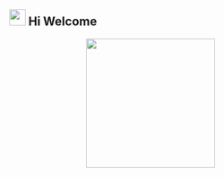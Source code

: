 ## <img src="https://github.com/TheDudeThatCode/TheDudeThatCode/blob/master/Assets/Hi.gif" width="29px"> Hi Welcome
<p align="center">
<img src="https://raw.githubusercontent.com/A187ID/AR15BOT/main/temp/A187.jpg" width="230" height="230"/>
</p>
<br>


